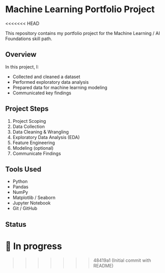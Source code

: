 # Machine Learning Portfolio Project
<<<<<<< HEAD

This repository contains my portfolio project for the Machine Learning / AI Foundations skill path.

## Overview

In this project, I:
- Collected and cleaned a dataset
- Performed exploratory data analysis
- Prepared data for machine learning modeling
- Communicated key findings

## Project Steps

1. Project Scoping
2. Data Collection
3. Data Cleaning & Wrangling
4. Exploratory Data Analysis (EDA)
5. Feature Engineering
6. Modeling (optional)
7. Communicate Findings

## Tools Used

- Python
- Pandas
- NumPy
- Matplotlib / Seaborn
- Jupyter Notebook
- Git / GitHub

## Status

🚧 In progress
=======
>>>>>>> 48419a1 (Initial commit with README)
